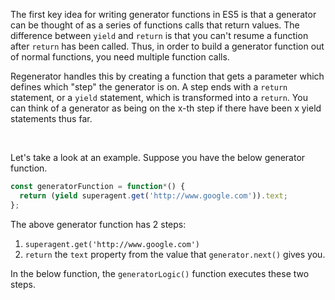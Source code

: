The first key idea for writing generator functions in ES5 is that a generator
can be thought of as a series of functions calls that return values. The
difference between `yield` and `return` is that you can't resume a function after
`return` has been called. Thus, in order to build a generator function out of
normal functions, you need multiple function calls.

Regenerator handles this by creating a function that gets a parameter which
defines which "step" the generator is on. A step ends with a `return` statement, or a `yield` statement, which is transformed into a `return`. You can think
of a generator as being on the x-th step if there have been x yield statements
thus far.

<br>

Let's take a look at an example. Suppose you have the below generator function.

```javascript
const generatorFunction = function*() {
  return (yield superagent.get('http://www.google.com')).text;
};
```

The above generator function has 2 steps:

1. `superagent.get('http://www.google.com')`
2. `return` the `text` property from the value that `generator.next()` gives you.

In the below function, the `generatorLogic()` function executes these two steps.

